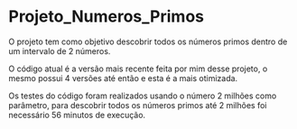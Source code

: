 # Projeto_Numeros_Primos
O projeto tem como objetivo descobrir todos os números primos dentro de um intervalo de 2 números.

O código atual é a versão mais recente feita por mim desse projeto, o mesmo possui 4 versões até então e esta é a mais otimizada.

Os testes do código foram realizados usando o número 2 milhões como parâmetro, para descobrir todos os números primos até 2 milhões foi necessário 56 minutos de execução.
